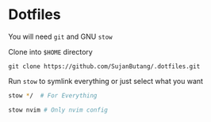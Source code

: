 # Dotfiles

You will need `git` and GNU `stow`

Clone into `$HOME` directory

```bashj
git clone https://github.com/SujanButang/.dotfiles.git 
```

Run `stow` to symlink everything or just select what you want

```bash
stow */  # For Everything
```

```bash
stow nvim # Only nvim config
```
